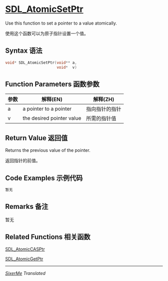 # [SDL_AtomicSetPtr](http://wiki.libsdl.org/SDL_AtomicSetPtr?highlight=%28%5CbCategoryAPI%5Cb%29%7C%28SDLFunctionTemplate%29)


Use this function to set a pointer to a value atomically.

使用这个函数可以为原子指针设置一个值。

## Syntax 语法

```c 
void* SDL_AtomicSetPtr(void** a,
                       void*  v)
```

## Function Parameters 函数参数

| 参数 | 解释(EN) | 解释(ZH) |
|------|----------|---------|
| a | a pointer to a pointer | 指向指针的指针 |
| v | the desired pointer value | 所需的指针值 |


## Return Value 返回值

Returns the previous value of the pointer.

返回指针的前值。

## Code Examples 示例代码

```c 
暂无
```

## Remarks 备注

暂无


## Related Functions 相关函数

[SDL_AtomicCASPtr](http://wiki.libsdl.org/SDL_AtomicCASPtr)

[SDL_AtomicGetPtr](http://wiki.libsdl.org/SDL_AtomicGetPtr)


-----------------------------------------------------------------------------------
*[SixerMe](https://github.com/DXkite) Translated*
